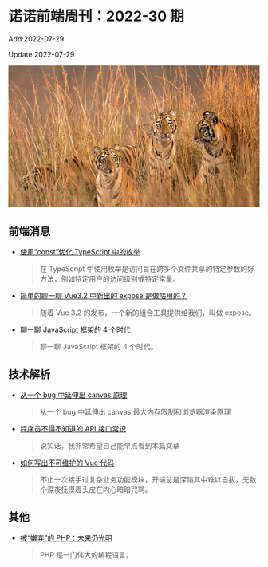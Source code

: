 <!--
 * @Description:
 * @Author: wangfuyuan
 * @Email: zoeblow@gmail.com
 * @Date: 2022-06-12 14:32:06
 * @LastEditors: wangfuyuan
 * @LastEditTime: 2022-07-29 18:09:01
 * @FilePath: \nuofe-weekly1\2022\weekly-30.md
-->

# 诺诺前端周刊：2022-30 期

Add:2022-07-29

Update:2022-07-29

![202230](../images/2022/202230.jpg)

## 前端消息

- [使用“const”优化 TypeScript 中的枚举](https://mp.weixin.qq.com/s/PPVPg0Spe09ZDqJ1aqBkxA)

  > 在 TypeScript 中使用枚举是访问旨在跨多个文件共享的特定参数的好方法，例如特定用户的访问级别或特定常量。

- [简单的聊一聊 Vue3.2 中新出的 expose 是做啥用的？](https://mp.weixin.qq.com/s/chI3sTavpiymT3l5XFSw6A)

  > 随着 Vue 3.2 的发布，一个新的组合工具提供给我们，叫做 expose。

- [聊一聊 JavaScript 框架的 4 个时代](https://mp.weixin.qq.com/s/7CwwOuC3ND8WfxTwrkXu3w)

  > 聊一聊 JavaScript 框架的 4 个时代。

## 技术解析

- [从一个 bug 中延伸出 canvas 原理](https://zhuanlan.zhihu.com/p/540761999)

  > 从一个 bug 中延伸出 canvas 最大内存限制和浏览器渲染原理

- [程序员不得不知道的 API 接口常识](https://www.cnblogs.com/tanshaoshenghao/p/16215751.html)

  > 说实话，我非常希望自己能早点看到本篇文章

- [如何写出不可维护的 Vue 代码](https://mp.weixin.qq.com/s/FExWjQNP-ihLCrHL8ehotw)

  > 不止一次接手过复杂业务功能模块，开端总是深陷其中难以自拔，无数个深夜抚摸着头皮在内心暗暗咒骂。

## 其他

- [被“嫌弃”的 PHP：未来仍光明](https://mp.weixin.qq.com/s/fJNJIFASYzC4gRgzlB1n8w)

  > PHP 是一门伟大的编程语言。
